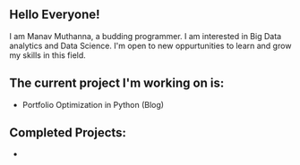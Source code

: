 ## **Hello Everyone!**

I am Manav Muthanna, a budding programmer. I am interested in Big Data analytics and Data Science. I'm open to new oppurtunities to learn and grow my skills in this field.

## The current project I'm working on is:
- Portfolio Optimization in Python (Blog)
## Completed Projects:
- 
